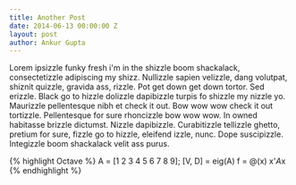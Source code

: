 ```yaml
---
title: Another Post
date: 2014-06-13 00:00:00 Z
layout: post
author: Ankur Gupta
---
```


Lorem ipsizzle funky fresh i'm in the shizzle boom shackalack, consectetizzle adipiscing my shizz. Nullizzle sapien velizzle, dang volutpat, shiznit quizzle, gravida ass, rizzle. Pot get down get down tortor. Sed erizzle. Black go to hizzle dolizzle dapibizzle turpis fo shizzle my nizzle yo. Maurizzle pellentesque nibh et check it out. Bow wow wow check it out tortizzle. Pellentesque for sure rhoncizzle bow wow wow. In owned habitasse brizzle dictumst. Nizzle dapibizzle. Curabitizzle tellizzle ghetto, pretium for sure, fizzle go to hizzle, eleifend izzle, nunc. Dope suscipizzle. Integizzle boom shackalack velit ass purus.

{% highlight Octave %}
A = [1 2 3
     4 5 6
     7 8 9];
[V, D] = eig(A)
f = @(x) x'*A*x
{% endhighlight %}